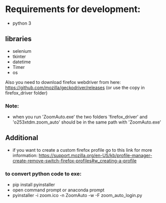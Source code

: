 # Requirements for development:

- python 3

## libraries
- selenium
- tkinter
- datetime
- Timer
- os

Also you need to download firefox webdriver from here: https://github.com/mozilla/geckodriver/releases
(or use the copy in firefox_driver folder)

### Note:
- when you run 'ZoomAuto.exe' the two folders 'firefox_driver' and 'o253xtdm.zoom_auto' should be in the same path with 'ZoomAuto.exe' 

## Additional
- if you want to create a custom firefox profile go to this link for more information: https://support.mozilla.org/en-US/kb/profile-manager-create-remove-switch-firefox-profiles#w_creating-a-profile

### to convert python code to exe:
- pip install pyinstaller 
- open command prompt or anaconda prompt
- pyinstaller -i zoom.ico -n ZoomAuto -w -F zoom_auto_login.py
